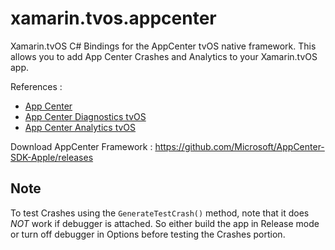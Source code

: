 # xamarin.tvos.appcenter

Xamarin.tvOS C# Bindings for the AppCenter tvOS native framework. This allows you to add App Center Crashes and Analytics to your Xamarin.tvOS app. 


References :

- [App Center](appcenter.ms)
- [App Center Diagnostics tvOS](https://docs.microsoft.com/en-us/appcenter/sdk/crashes/tvos)
- [App Center Analytics tvOS](https://docs.microsoft.com/en-us/appcenter/sdk/analytics/tvos)


Download AppCenter Framework : https://github.com/Microsoft/AppCenter-SDK-Apple/releases

## Note

To test Crashes using the `GenerateTestCrash()` method, note that it does *NOT* work if debugger is attached. So either build the app in Release mode or turn off debugger in Options before testing the Crashes portion. 

